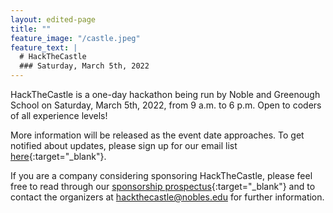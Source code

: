 ```yaml
---
layout: edited-page
title: ""
feature_image: "/castle.jpeg"
feature_text: |
  # HackTheCastle
  ### Saturday, March 5th, 2022
---
```

HackTheCastle is a one-day hackathon being run by Noble and Greenough School on Saturday, March 5th, 2022, from 9 a.m. to 6 p.m. Open to coders of all experience levels!

More information will be released as the event date approaches. To get notified about updates, please sign up for our email list [here](https://docs.google.com/forms/d/e/1FAIpQLSe2ZO7SSPqUvkAtaUsHiiZPvuaAY7kRlARvBTtzm-yEl_wgQg/viewform){:target="_blank"}.

If you are a company considering sponsoring HackTheCastle, please feel free to read through our [sponsorship prospectus](/HackTheCastle-Sponsorship-Prospectus.pdf){:target="_blank"} and to contact the organizers at [hackthecastle@nobles.edu](mailto:hackthecastle@nobles.edu) for further information.
